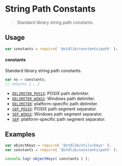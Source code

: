 <!--

@license Apache-2.0

Copyright (c) 2021 The Stdlib Authors.

Licensed under the Apache License, Version 2.0 (the "License");
you may not use this file except in compliance with the License.
You may obtain a copy of the License at

   http://www.apache.org/licenses/LICENSE-2.0

Unless required by applicable law or agreed to in writing, software
distributed under the License is distributed on an "AS IS" BASIS,
WITHOUT WARRANTIES OR CONDITIONS OF ANY KIND, either express or implied.
See the License for the specific language governing permissions and
limitations under the License.

-->

# String Path Constants

> Standard library string path constants.

<section class="usage">

## Usage

```javascript
var constants = require( '@stdlib/constants/path' );
```

#### constants

Standard library string path constants.

```javascript
var ns = constants;
// returns {...}
```

<!-- <toc pattern="*"> -->

<div class="namespace-toc">

-   <span class="signature">[`DELIMITER_POSIX`][@stdlib/constants/path/delimiter-posix]</span><span class="delimiter">: </span><span class="description">POSIX path delimiter.</span>
-   <span class="signature">[`DELIMITER_WIN32`][@stdlib/constants/path/delimiter-win32]</span><span class="delimiter">: </span><span class="description">Windows path delimiter.</span>
-   <span class="signature">[`DELIMITER`][@stdlib/constants/path/delimiter]</span><span class="delimiter">: </span><span class="description">platform-specific path delimiter.</span>
-   <span class="signature">[`SEP_POSIX`][@stdlib/constants/path/sep-posix]</span><span class="delimiter">: </span><span class="description">POSIX path segment separator.</span>
-   <span class="signature">[`SEP_WIN32`][@stdlib/constants/path/sep-win32]</span><span class="delimiter">: </span><span class="description">Windows path segment separator.</span>
-   <span class="signature">[`SEP`][@stdlib/constants/path/sep]</span><span class="delimiter">: </span><span class="description">platform-specific path segment separator.</span>

</div>

<!-- </toc> -->

</section>

<!-- /.usage -->

<section class="examples">

## Examples

<!-- TODO: better examples -->

<!-- eslint no-undef: "error" -->

```javascript
var objectKeys = require( '@stdlib/utils/keys' );
var constants = require( '@stdlib/constants/path' );

console.log( objectKeys( constants ) );
```

</section>

<!-- /.examples -->

<!-- Section for related `stdlib` packages. Do not manually edit this section, as it is automatically populated. -->

<section class="related">

</section>

<!-- /.related -->

<!-- Section for all links. Make sure to keep an empty line after the `section` element and another before the `/section` close. -->

<section class="links">

<!-- <toc-links> -->

[@stdlib/constants/path/delimiter-posix]: https://github.com/stdlib-js/stdlib/tree/develop/lib/node_modules/%40stdlib/constants/path/delimiter-posix

[@stdlib/constants/path/delimiter-win32]: https://github.com/stdlib-js/stdlib/tree/develop/lib/node_modules/%40stdlib/constants/path/delimiter-win32

[@stdlib/constants/path/delimiter]: https://github.com/stdlib-js/stdlib/tree/develop/lib/node_modules/%40stdlib/constants/path/delimiter

[@stdlib/constants/path/sep-posix]: https://github.com/stdlib-js/stdlib/tree/develop/lib/node_modules/%40stdlib/constants/path/sep-posix

[@stdlib/constants/path/sep-win32]: https://github.com/stdlib-js/stdlib/tree/develop/lib/node_modules/%40stdlib/constants/path/sep-win32

[@stdlib/constants/path/sep]: https://github.com/stdlib-js/stdlib/tree/develop/lib/node_modules/%40stdlib/constants/path/sep

<!-- </toc-links> -->

</section>

<!-- /.links -->
